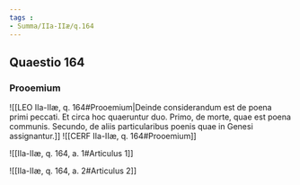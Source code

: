 ```yaml
---
tags : 
- Summa/IIa-IIæ/q.164
---
```


## Quaestio 164

### Prooemium

![[LEO IIa-IIæ, q. 164#Prooemium|Deinde considerandum est de poena primi peccati. Et circa hoc quaeruntur duo. Primo, de morte, quae est poena communis. Secundo, de aliis particularibus poenis quae in Genesi assignantur.]]
![[CERF IIa-IIæ, q. 164#Prooemium]]

![[IIa-IIæ, q. 164, a. 1#Articulus 1]]

![[IIa-IIæ, q. 164, a. 2#Articulus 2]]

